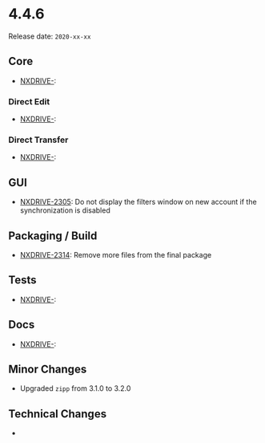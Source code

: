 # 4.4.6

Release date: `2020-xx-xx`

## Core

- [NXDRIVE-](https://jira.nuxeo.com/browse/NXDRIVE-):

### Direct Edit

- [NXDRIVE-](https://jira.nuxeo.com/browse/NXDRIVE-):

### Direct Transfer

- [NXDRIVE-](https://jira.nuxeo.com/browse/NXDRIVE-):

## GUI

- [NXDRIVE-2305](https://jira.nuxeo.com/browse/NXDRIVE-2305): Do not display the filters window on new account if the synchronization is disabled

## Packaging / Build

- [NXDRIVE-2314](https://jira.nuxeo.com/browse/NXDRIVE-2314): Remove more files from the final package

## Tests

- [NXDRIVE-](https://jira.nuxeo.com/browse/NXDRIVE-):

## Docs

- [NXDRIVE-](https://jira.nuxeo.com/browse/NXDRIVE-):

## Minor Changes

- Upgraded `zipp` from 3.1.0 to 3.2.0

## Technical Changes

-
